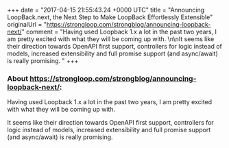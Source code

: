 +++
date = "2017-04-15 21:55:43.24 +0000 UTC"
title = "Announcing LoopBack.next, the Next Step to Make LoopBack Effortlessly Extensible"
originalUrl = "https://strongloop.com/strongblog/announcing-loopback-next/"
comment = "Having used Loopback 1.x a lot in the past two years, I am pretty excited with what they will be coming up with. \n\nIt seems like their direction towards OpenAPI first support, controllers for logic instead of models, increased extensibility and full promise support (and async/await) is really promising. "
+++

### About https://strongloop.com/strongblog/announcing-loopback-next/:

Having used Loopback 1.x a lot in the past two years, I am pretty excited with what they will be coming up with. 

It seems like their direction towards OpenAPI first support, controllers for logic instead of models, increased extensibility and full promise support (and async/await) is really promising. 
